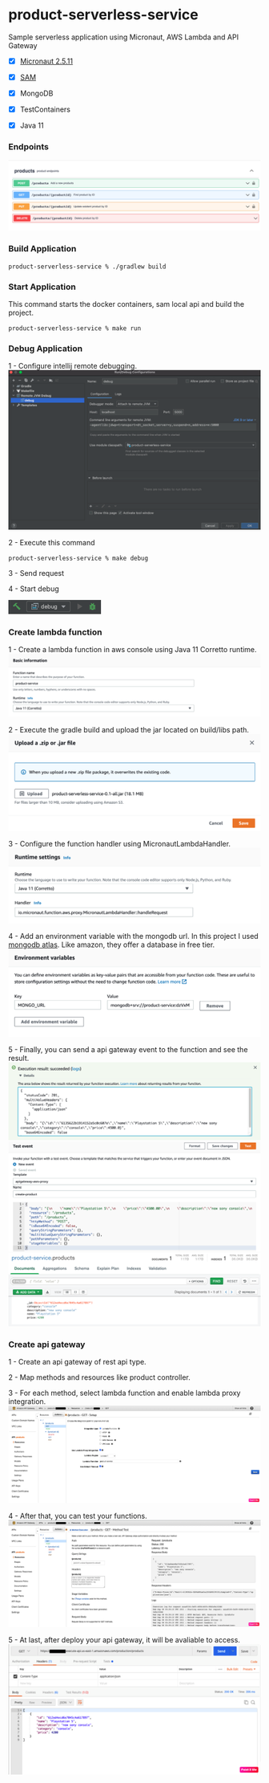 # product-serverless-service
Sample serverless application using Micronaut, AWS Lambda and API Gateway

- [x] [Micronaut 2.5.11](https://micronaut.io/)
- [x] [SAM](https://aws.amazon.com/pt/serverless/sam/) 
- [x] MongoDB
- [x] TestContainers
- [x] Java 11


### Endpoints

![picture](img/swagger-product.png)

### Build Application
```console
product-serverless-service % ./gradlew build
```

### Start Application
This command starts the docker containers, sam local api and build the project.
```console
product-serverless-service % make run
```

### Debug Application

1 - Configure intellij remote debugging.
![picture](img/intelijj-debug.png)

2 - Execute this command
```console
product-serverless-service % make debug
```
3 - Send request

4 - Start debug

![picture](img/debug-application.png)


### Create lambda function

1 - Create a lambda function in aws console using Java 11 Corretto runtime.
![picture](img/create-function.png)

2 - Execute the gradle build and upload the jar located on build/libs path.
![picture](img/upload-function.png)

3 - Configure the function handler using MicronautLambdaHandler.
![picture](img/configure-handler.png)

4 - Add an environment variable with the mongodb url.
In this project I used [mongodb atlas](https://www.mongodb.com/cloud/atlas/lp/try2?utm_content=controlaterms&utm_source=google&utm_campaign=gs_americas_brazil_search_core_brand_atlas_desktop&utm_term=mongodb%20atlas&utm_medium=cpc_paid_search&utm_ad=e&utm_ad_campaign_id=12212624308&gclid=Cj0KCQjwm9yJBhDTARIsABKIcGb7tWpZ2K79iVRFJ0R24w2B83dPmq9qzovbQiphRB9O60u45tjlXDQaApVYEALw_wcB). Like amazon, they offer a database in free tier.
![picture](img/configure-enviroment-variable.png)

5 - Finally, you can send a api gateway event to the function and see the result.
![picture](img/sucess-result.png)
![picture](img/test-lambda-console.png)
![picture](img/mongo-db-compass.png)

### Create api gateway

1 - Create an api gateway of rest api type.

2 - Map methods and resources like product controller.

3 - For each method, select lambda function and enable lambda proxy integration.
![picture](img/api-gateway-configure-method.png)

4 - After that, you can test your functions.
![picture](img/api-gateway-test.png)

5 - At last, after deploy your api gateway, it will be avaliable to access.
![picture](img/postman-request.png)
